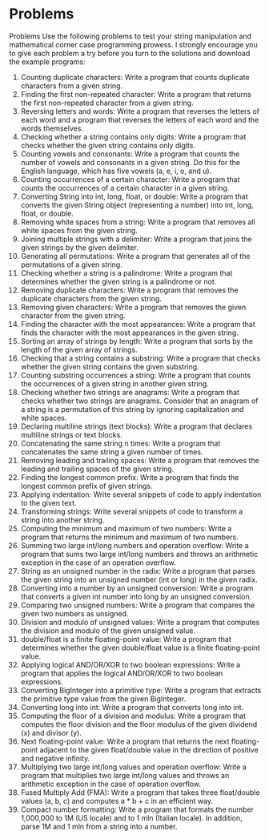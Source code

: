 # Problems
Problems
Use the following problems to test your string manipulation and
mathematical corner case programming prowess. I strongly encourage you to
give each problem a try before you turn to the solutions and download the
example programs:

1. Counting duplicate characters: Write a program that counts
duplicate characters from a given string.
2. Finding the first non-repeated character: Write a program
that returns the first non-repeated character from a given string.
3. Reversing letters and words: Write a program that reverses
the letters of each word and a program that reverses the letters of
each word and the words themselves.
4. Checking whether a string contains only digits: Write a
program that checks whether the given string contains only digits.
5. Counting vowels and consonants: Write a program that
counts the number of vowels and consonants in a given string. Do
this for the English language, which has five vowels (a, e, i, o, and
u).
6. Counting occurrences of a certain character: Write a
program that counts the occurrences of a certain character in a
given string.
7. Converting String into int, long, float, or double: Write a
program that converts the given String object (representing a
number) into int, long, float, or double.
8. Removing white spaces from a string: Write a program that
removes all white spaces from the given string.
9. Joining multiple strings with a delimiter: Write a program
that joins the given strings by the given delimiter.
10. Generating all permutations: Write a program that generates
all of the permutations of a given string.
11. Checking whether a string is a palindrome: Write a
program that determines whether the given string is a palindrome
or not.
12. Removing duplicate characters: Write a program that
removes the duplicate characters from the given string.
13. Removing given characters: Write a program that removes
the given character from the given string.
14. Finding the character with the most appearances: Write a
program that finds the character with the most appearances in
the given string.
15. Sorting an array of strings by length: Write a program that
sorts by the length of the given array of strings.
16. Checking that a string contains a substring: Write a
program that checks whether the given string contains the given
substring.
17. Counting substring occurrences a string: Write a program
that counts the occurrences of a given string in another given
string.
18. Checking whether two strings are anagrams: Write a
program that checks whether two strings are anagrams. Consider
that an anagram of a string is a permutation of this string by
ignoring capitalization and white spaces.
19. Declaring multiline strings (text blocks): Write a program
that declares multiline strings or text blocks.
20. Concatenating the same string n times: Write a program
that concatenates the same string a given number of times.
21. Removing leading and trailing spaces: Write a program that
removes the leading and trailing spaces of the given string.
22. Finding the longest common prefix: Write a program that
finds the longest common prefix of given strings.
23. Applying indentation: Write several snippets of code to apply
indentation to the given text.
24. Transforming strings: Write several snippets of code to
transform a string into another string.
25. Computing the minimum and maximum of two
numbers: Write a program that returns the minimum and
maximum of two numbers.
26. Summing two large int/long numbers and operation
overflow: Write a program that sums two large
int/long numbers and throws an arithmetic exception in the case
of an operation overflow.
27. String as an unsigned number in the radix: Write a
program that parses the given string into an unsigned number
(int or long) in the given radix.
28. Converting into a number by an unsigned conversion:
Write a program that converts a given int number into long by an
unsigned conversion.
29. Comparing two unsigned numbers: Write a program that
compares the given two numbers as unsigned.
30. Division and modulo of unsigned values: Write a program
that computes the division and modulo of the given unsigned
value.
31. double/float is a finite floating-point value: Write a program
that determines whether the given double/float value is a finite
floating-point value.
32. Applying logical AND/OR/XOR to two boolean
expressions: Write a program that applies the logical
AND/OR/XOR to two boolean expressions.
33. Converting BigInteger into a primitive type: Write a
program that extracts the primitive type value from the given
BigInteger.
34. Converting long into int: Write a program that
converts long into int.
35. Computing the floor of a division and modulus: Write a
program that computes the floor division and the floor modulus
of the given dividend (x) and divisor (y).
36. Next floating-point value: Write a program that returns the
next floating-point adjacent to the given float/double value in the
direction of positive and negative infinity.
37. Multiplying two large int/long values and operation
overflow: Write a program that multiplies two large
int/long values and throws an arithmetic exception in the case of
operation overflow.
38. Fused Multiply Add (FMA): Write a program that takes three
float/double values (a, b, c) and computes a * b + c in an efficient
way.
39. Compact number formatting: Write a program that formats
the number 1,000,000 to 1M (US locale) and to 1 mln (Italian
locale). In addition, parse 1M and 1 mln from a string into a
number.
